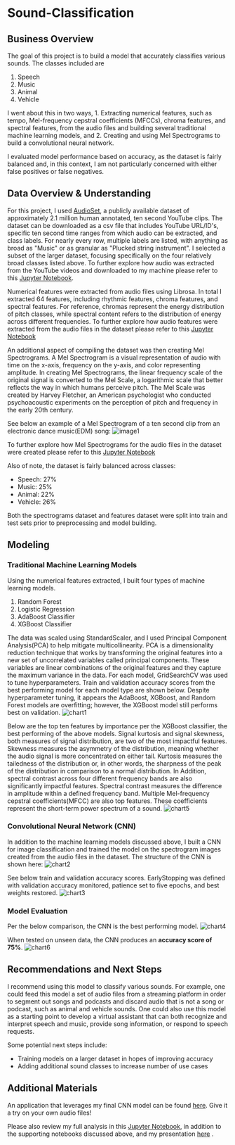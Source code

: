 # Sound-Classification

## Business Overview
The goal of this project is to build a model that accurately classifies various sounds. The classes included are 
1. Speech
2. Music
3. Animal
4. Vehicle 

I went about this in two ways, 1. Extracting numerical features, such as tempo, Mel-frequency cepstral coefficients (MFCCs), chroma features, and spectral features, from the audio files and building several traditional machine learning models, and 2. Creating and using Mel Spectrograms to build a convolutional neural network.

I evaluated model performance based on accuracy, as the dataset is fairly balanced and, in this context, I am not particularly concerned with either false positives or false negatives. 

## Data Overview & Understanding
For this project, I used [AudioSet](https://research.google.com/audioset/), a publicly available dataset of approximately 2.1 million human annotated, ten second YouTube clips. The dataset can be downloaded as a csv file that includes YouTube URL/ID's, specific ten second time ranges from which audio can be extracted, and class labels. For nearly every row, multiple labels are listed, with anything as broad as "Music" or as granular as "Plucked string instrument". I selected a subset of the larger dataset, focusing specifically on the four relatively broad classes listed above. To further explore how audio was extracted from the YouTube videos and downloaded to my machine please refer to this [Jupyter Notebook](./Audio_Pull.ipynb). 

Numerical features were extracted from audio files using Librosa. In total I extracted 64 features, including rhythmic features, chroma features, and spectral features. For reference, chromas represent the energy distribution of pitch classes, while spectral content refers to the distribution of energy across different frequencies. To further explore how audio features were extracted from the audio files in the dataset please refer to this [Jupyter Notebook](./Feature_Extraction.ipynb)

An additional aspect of compiling the dataset was then creating Mel Spectrograms. A Mel Spectrogram is a visual representation of audio with time on the x-axis, frequency on the y-axis, and color representing amplitude. In creating Mel Spectrograms, the linear frequency scale of the original signal is converted to the Mel Scale, a logarithmic scale that better reflects the way in which humans perceive pitch. The Mel Scale was created by Harvey Fletcher, an American psychologist who conducted psychoacoustic experiments on the perception of pitch and frequency in the early 20th century.

See below an example of a Mel Spectrogram of a ten second clip from an electronic dance music(EDM) song:
![image1](./spectrogram/sample_spec_ax.png)

To further explore how Mel Spectrograms for the audio files in the dataset were created please refer to this [Jupyter Notebook](./Spectrogram_Build.ipynb)

Also of note, the dataset is fairly balanced across classes:
* Speech: 27%
* Music: 25%
* Animal: 22%
* Vehicle: 26%

Both the spectrograms dataset and features dataset were split into train and test sets prior to preprocessing and model building.

## Modeling

### Traditional Machine Learning Models
Using the numerical features extracted, I built four types of machine learning models.
1. Random Forest
2. Logistic Regression
3. AdaBoost Classifier
4. XGBoost Classifier

The data was scaled using StandardScaler, and I used Principal Component Analysis(PCA) to help mitigate multicollinearity. PCA is a dimensionality reduction technique that works by transforming the original features into a new set of uncorrelated variables called principal components. These variables are linear combinations of the original features and they capture the maximum variance in the data. For each model, GridSearchCV was used to tune hyperparameters. Train and validation accuracy scores from the best performing model for each model type are shown below. Despite hyperparameter tuning, it appears the AdaBoost, XGBoost, and Random Forest models are overfitting; however, the XGBoost model still performs best on validation.
![chart1](./visualizations/model_comparison_excl_cnn.png)

Below are the top ten features by importance per the XGBoost classifier, the best performing of the above models. Signal kurtosis and signal skewness, both measures of signal distribution, are two of the most impactful features. Skewness measures the asymmetry of the distribution, meaning whether the audio signal is more concentrated on either tail. Kurtosis measures the tailedness of the distribution or, in other words, the sharpness of the peak of the distribution in comparison to a normal distribution. In Addition, spectral contrast across four different frequency bands are also significantly impactful features. Spectral contrast measures the difference in amplitude within a defined frequency band. Multiple Mel-frequency cepstral coefficients(MFCC) are also top features. These coefficients represent the short-term power spectrum of a sound.
![chart5](./visualizations/feature_importance.png)

### Convolutional Neural Network (CNN)
In addition to the machine learning models discussed above, I built a CNN for image classification and trained the model on the spectrogram images created from the audio files in the dataset. The structure of the CNN is shown here:
![chart2](./visualizations/cnn_summary.png)

See below train and validation accuracy scores. EarlyStopping was defined with validation accuracy monitored, patience set to five epochs, and best weights restored.
![chart3](./visualizations/cnn_acc_hist.png)

### Model Evaluation
Per the below comparison, the CNN is the best performing model.
![chart4](./visualizations/model_comparison.png)

When tested on unseen data, the CNN produces an **accuracy score of 75%**.
![chart6](./visualizations/finalmod_confmatrix_test.png)

## Recommendations and Next Steps
I recommend using this model to classify various sounds. For example, one could feed this model a set of audio files from a streaming platform in order to segment out songs and podcasts and discard audio that is not a song or podcast, such as animal and vehicle sounds. One could also use this model as a starting point to develop a virtual assistant that can both recognize and interpret speech and music, provide song information, or respond to speech requests.

Some potential next steps include:
* Training models on a larger dataset in hopes of improving accuracy
* Adding additional sound classes to increase number of use cases

## Additional Materials
An application that leverages my final CNN model can be found [here](https://sound-classifier-app.streamlit.app/). Give it a try on your own audio files!

Please also review my full analysis in this [Jupyter Notebook](./Sound_Classifier_Models.ipynb), in addition to the supporting notebooks discussed above, and my presentation [here](./Sound_Classification_Presentation.pdf) . 


